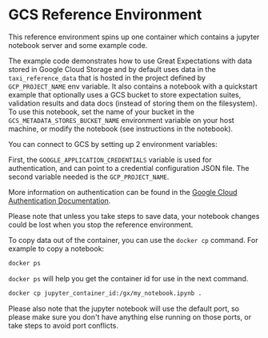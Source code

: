 # GCS Reference Environment

This reference environment spins up one container which contains a jupyter notebook server and some example code.

The example code demonstrates how to use Great Expectations with data stored in Google Cloud Storage and by default uses data in the `taxi_reference_data`
that is hosted in the project defined by `GCP_PROJECT_NAME` env variable. It also contains a notebook with a quickstart example that optionally uses a GCS bucket to store expectation suites, validation results and data docs (instead of storing them on the filesystem). To use this notebook, set the name of your bucket in the `GCS_METADATA_STORES_BUCKET_NAME` environment variable on your host machine, or modify the notebook (see instructions in the notebook).

You can connect to GCS by setting up 2 environment variables:

First, the `GOOGLE_APPLICATION_CREDENTIALS` variable is used for authentication, and can point to a credential configuration JSON file.
The second variable needed is the `GCP_PROJECT_NAME`.

More information on authentication can be found in the [Google Cloud Authentication Documentation](https://cloud.google.com/docs/authentication/application-default-credentials#GAC).

Please note that unless you take steps to save data, your notebook changes could be lost when you stop the reference environment.

To copy data out of the container, you can use the `docker cp` command. For example to copy a notebook:

```bash
docker ps
```

`docker ps` will help you get the container id for use in the next command.

```bash
docker cp jupyter_container_id:/gx/my_notebook.ipynb .
```

Please also note that the jupyter notebook will use the default port, so please make sure you don't have anything else running on those ports, or take steps to avoid port conflicts.
